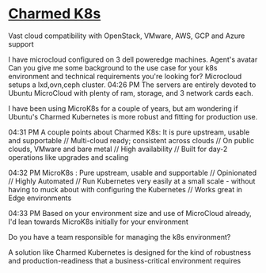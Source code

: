 #

# **[Charmed K8s](https://ubuntu.com/kubernetes/charmed-k8s)**

Vast cloud compatibility with OpenStack, VMware, AWS, GCP and Azure support

I have microcloud configured on 3 dell poweredge machines.
Agent's avatar
Can you give me some background to the use case for your k8s environment and technical requirements you're looking for?
Microcloud setups a lxd,ovn,ceph cluster.
04:26 PM
The servers are entirely devoted to Ubuntu MicroCloud with plenty of ram, storage, and 3 network cards each.

I have been using MicroK8s for a couple of years, but am wondering if Ubuntu's Charmed Kubernetes is more robust and fitting for production use.

04:31 PM
A couple points about Charmed K8s: It is pure upstream, usable and supportable // Multi-cloud ready; consistent across clouds // On public clouds, VMware and bare metal // High availability // Built for day-2 operations like upgrades and scaling

04:32 PM
MicroK8s : Pure upstream, usable and supportable // Opinionated // Highly Automated // Run Kubernetes very easily at a small scale - without having to muck about with configuring the Kubernetes // Works great in Edge environments

04:33 PM
Based on your environment size and use of MicroCloud already, I'd lean towards MicroK8s initially for your environment

Do you have a team responsible for managing the k8s environment?

A solution like Charmed Kubernetes is designed for the kind of robustness and production-readiness that a business-critical environment requires
